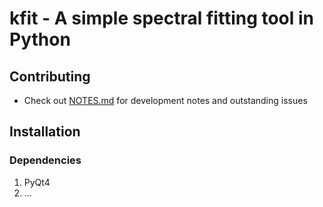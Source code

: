 # kfit - A simple spectral fitting tool in Python

## Contributing

- Check out [NOTES.md](./NOTES.md) for development notes and outstanding issues

## Installation

### Dependencies

1. PyQt4
2. ...
